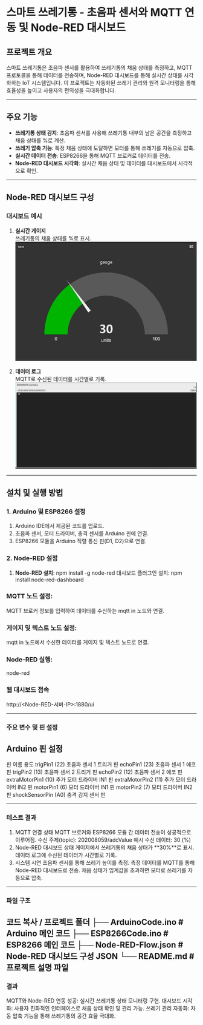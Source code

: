 # 스마트 쓰레기통 - 초음파 센서와 MQTT 연동 및 Node-RED 대시보드

## 프로젝트 개요
스마트 쓰레기통은 초음파 센서를 활용하여 쓰레기통의 채움 상태를 측정하고, MQTT 프로토콜을 통해 데이터를 전송하며, Node-RED 대시보드를 통해 실시간 상태를 시각화하는 IoT 시스템입니다. 이 프로젝트는 자동화된 쓰레기 관리와 원격 모니터링을 통해 효율성을 높이고 사용자의 편의성을 극대화합니다.

---

## 주요 기능
- **쓰레기통 상태 감지**: 초음파 센서를 사용해 쓰레기통 내부의 남은 공간을 측정하고 채움 상태를 %로 계산.
- **쓰레기 압축 기능**: 특정 채움 상태에 도달하면 모터를 통해 쓰레기를 자동으로 압축.
- **실시간 데이터 전송**: ESP8266을 통해 MQTT 브로커로 데이터를 전송.
- **Node-RED 대시보드 시각화**: 실시간 채움 상태 및 데이터를 대시보드에서 시각적으로 확인.

---

## Node-RED 대시보드 구성

### 대시보드 예시
1. **실시간 게이지**  
   쓰레기통의 채움 상태를 %로 표시.  
   ![게이지 예시](https://github.com/qlanfr/capstone/blob/main/node.JPG)

2. **데이터 로그**  
   MQTT로 수신된 데이터를 시간별로 기록.  
   ![MQTT 데이터 로그 예시](https://github.com/qlanfr/capstone/blob/main/mqtt.JPG)

---

## 설치 및 실행 방법

### 1. Arduino 및 ESP8266 설정
1. Arduino IDE에서 제공된 코드를 업로드.
2. 초음파 센서, 모터 드라이버, 충격 센서를 Arduino 핀에 연결.
3. ESP8266 모듈을 Arduino 직렬 통신 핀(D1, D2)으로 연결.

### 2. Node-RED 설정
1. **Node-RED 설치**:
   npm install -g node-red
대시보드 플러그인 설치:
   npm install node-red-dashboard


### MQTT 노드 설정:
   MQTT 브로커 정보를 입력하여 데이터를 수신하는 mqtt in 노드와 연결.

### 게이지 및 텍스트 노드 설정:
   mqtt in 노드에서 수신한 데이터를 게이지 및 텍스트 노드로 연결.
### Node-RED 실행:
   node-red
### 웹 대시보드 접속
http://<Node-RED-서버-IP>:1880/ui

------
### 주요 변수 및 핀 설정
## Arduino 핀 설정


   핀 이름	          용도
trigPin1 (22)	      초음파 센서 1 트리거 핀
echoPin1 (23)	      초음파 센서 1 에코 핀
trigPin2 (13)	      초음파 센서 2 트리거 핀
echoPin2 (12)	      초음파 센서 2 에코 핀
extraMotorPin1 (10)	추가 모터 드라이버 IN1 핀
extraMotorPin2 (11)	추가 모터 드라이버 IN2 핀
motorPin1 (6)	      모터 드라이버 IN1 핀
motorPin2 (7)	      모터 드라이버 IN2 핀
shockSensorPin (A0)	충격 감지 센서 핀

----------

### 테스트 결과
1. MQTT 연결 상태
MQTT 브로커와 ESP8266 모듈 간 데이터 전송이 성공적으로 이루어짐.
수신 주제(topic): 202008059/adcValue
예시 수신 데이터: 30 (%)
2. Node-RED 대시보드 상태
게이지에서 쓰레기통의 채움 상태가 **30%**로 표시.
데이터 로그에 수신된 데이터가 시간별로 기록.
3. 시스템 시연
초음파 센서를 통해 쓰레기 높이를 측정.
측정 데이터를 MQTT를 통해 Node-RED 대시보드로 전송.
채움 상태가 임계값을 초과하면 모터로 쓰레기를 자동으로 압축.
-------------

### 파일 구조
코드 복사
/ 프로젝트 폴더
├── ArduinoCode.ino        # Arduino 메인 코드
├── ESP8266Code.ino        # ESP8266 메인 코드
├── Node-RED-Flow.json     # Node-RED 대시보드 구성 JSON
└── README.md              # 프로젝트 설명 파일
------------

### 결과
MQTT와 Node-RED 연동 성공: 실시간 쓰레기통 상태 모니터링 구현.
대시보드 시각화: 사용자 친화적인 인터페이스로 채움 상태 확인 및 관리 가능.
쓰레기 관리 자동화: 자동 압축 기능을 통해 쓰레기통의 공간 효율 극대화.
